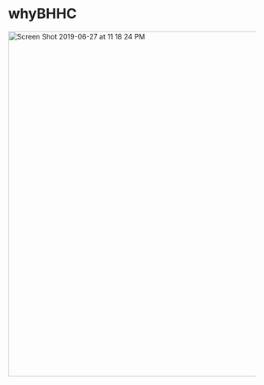 # whyBHHC

<img width="700" alt="Screen Shot 2019-06-27 at 11 18 24 PM" src="https://user-images.githubusercontent.com/52301115/60322693-f2a8ab00-9934-11e9-828e-49008da98177.png">
